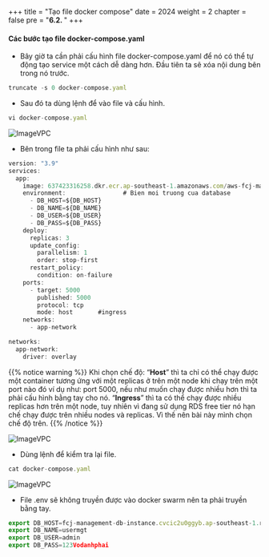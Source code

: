 +++
title = "Tạo file docker compose"
date = 2024
weight = 2
chapter = false
pre = "<b>6.2. </b>"
+++



#### Các bước tạo file docker-compose.yaml

- Bây giờ ta cần phải cấu hình file docker-compose.yaml để nó có thể tự động tạo service một cách dễ dàng hơn. Đầu tiên ta sẽ xóa nội dung bên trong nó trước.
```js
truncate -s 0 docker-compose.yaml
```

- Sau đó ta dùng lệnh để vào file và cấu hình.

```js
vi docker-compose.yaml
```

![ImageVPC](/images/6-DockerCompose/2-CreateFile/DockerCompose-Create-img1.png?width=50pc)

- Bên trong file ta phải cấu hình như sau:

```js
version: "3.9"
services:
  app:
    image: 637423316258.dkr.ecr.ap-southeast-1.amazonaws.com/aws-fcj-management:latest #Thay URI image tren ECR vao
    environment:                # Bien moi truong cua database
      - DB_HOST=${DB_HOST}
      - DB_NAME=${DB_NAME}
      - DB_USER=${DB_USER}
      - DB_PASS=${DB_PASS}
    deploy:
      replicas: 3
      update_config:
        parallelism: 1
        order: stop-first
      restart_policy:
        condition: on-failure
    ports:
      - target: 5000
        published: 5000
        protocol: tcp
        mode: host       #ingress
    networks:
      - app-network

networks:
  app-network:
    driver: overlay
```

{{% notice warning %}}
  Khi chọn chế độ:
    “**Host**” thì ta chỉ có thể chạy được một container tương ứng với một replicas ở trên một node khi chạy trên một port nào đó ví dụ như: port 5000, nếu như muốn chạy được nhiều hơn thì ta phải cấu hình bằng tay cho nó.
    “**Ingress**” thì ta có thể chạy được nhiều replicas hơn trên một node, tuy nhiên vì đang sử dụng RDS free tier nó hạn chế chạy được trên nhiều nodes và replicas. Vì thế nên bài này mình chọn chế độ trên.
{{% /notice %}}

![ImageVPC](/images/6-DockerCompose/2-CreateFile/DockerCompose-Create-img2.png?width=50pc)

- Dùng lệnh để kiểm tra lại file.

```js
cat docker-compose.yaml
```

![ImageVPC](/images/6-DockerCompose/2-CreateFile/DockerCompose-Create-img3.png?width=50pc)

- File .env sẽ không truyền được vào docker swarm nên ta phải truyền bằng tay.

```js
export DB_HOST=fcj-management-db-instance.cvcic2u0ggyb.ap-southeast-1.rds.amazonaws.com
export DB_NAME=usermgt
export DB_USER=admin
export DB_PASS=123Vodanhphai
```